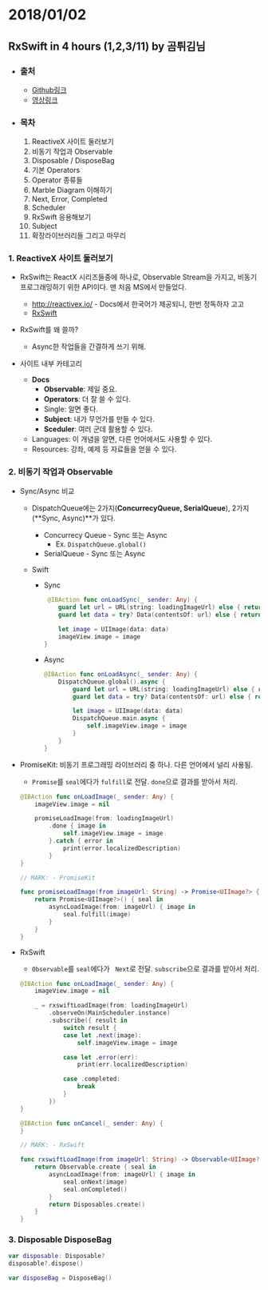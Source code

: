 # 2018/01/02

## RxSwift in 4 hours (1,2,3/11) by 곰튀김님

- ### 출처

  - [Github링크](https://github.com/iamchiwon/RxSwift_In_4_Hours)
  - [영상링크](https://youtu.be/2uumx7Vzidc)

- ### 목차

  1. ReactiveX 사이트 둘러보기
  2. 비동기 작업과 Observable
  3. Disposable / DisposeBag
  4. 기본 Operators
  5. Operator 종류들
  6. Marble Diagram 이해하기
  7. Next, Error, Completed
  8. Scheduler
  9. RxSwift 응용해보기
  10. Subject
  11. 확장라이브러리들 그리고 마무리

### 1. ReactiveX 사이트 둘러보기

- RxSwift는 ReactX 시리즈들중에 하나로, Observable Stream을 가지고, 비동기 프로그래밍하기 위한 API이다. 맨 처음 MS에서 만들었다.
  - <http://reactivex.io/> - Docs에서 한국어가 제공되니, 한번 정독하자 고고
  - [RxSwift](https://github.com/ReactiveX/RxSwift)
- RxSwift를 왜 쓸까?
  - Async한 작업들을 간결하게 쓰기 위해.

- 사이트 내부 카테고리
  - **Docs**
    - **Observable**: 제일 중요.
    - **Operators**: 더 잘 쓸 수 있다.
    - Single: 알면 좋다.
    - **Subject**: 내가 무언가를 만들 수 있다.
    - **Sceduler**: 여러 군데 활용할 수 있다.
  - Languages: 이 개념을 알면, 다른 언어에서도 사용할 수 있다.
  - Resources: 강좌, 예제 등 자료들을 얻을 수 있다.

### 2. 비동기 작업과 Observable

- Sync/Async 비교

  - DispatchQueue에는 2가지(**ConcurrecyQueue, SerialQueue**), 2가지(**Sync, Async)**가 있다.
    - Concurrecy Queue - Sync 또는 Async
      - Ex. `DispatchQueue.global()`
    - SerialQueue - Sync 또는 Async

  - Swift

    - Sync

      ``````swift
       @IBAction func onLoadSync(_ sender: Any) {
          guard let url = URL(string: loadingImageUrl) else { return }
          guard let data = try? Data(contentsOf: url) else { return }
           
          let image = UIImage(data: data)
          imageView.image = image
      }
      ``````

    - Async

      ``````swift
      @IBAction func onLoadAsync(_ sender: Any) {
          DispatchQueue.global().async {
              guard let url = URL(string: loadingImageUrl) else { return }
              guard let data = try? Data(contentsOf: url) else { return }
      
              let image = UIImage(data: data)
              DispatchQueue.main.async {
                  self.imageView.image = image
              }
          }
      }
      ``````

- PromiseKit: 비동기 프로그래밍 라이브러리 중 하나. 다른 언어에서 널리 사용됨.

  - `Promise`를 `seal`에다가 `fulfill`로 전달. `done`으로 결과를 받아서 처리.

  ``````swift
  @IBAction func onLoadImage(_ sender: Any) {
      imageView.image = nil
  
      promiseLoadImage(from: loadingImageUrl)
          .done { image in
              self.imageView.image = image
          }.catch { error in
              print(error.localizedDescription)
          }
  }
  
  // MARK: - PromiseKit
  
  func promiseLoadImage(from imageUrl: String) -> Promise<UIImage?> {
      return Promise<UIImage?>() { seal in
          asyncLoadImage(from: imageUrl) { image in
              seal.fulfill(image)
          }
      }
  }
  ``````

- RxSwift

  - `Observable`를 `seal`에다가  ` Next`로 전달. `subscribe`으로 결과를 받아서 처리.

  ```swift
  @IBAction func onLoadImage(_ sender: Any) {
      imageView.image = nil
  
      _ = rxswiftLoadImage(from: loadingImageUrl)
          .observeOn(MainScheduler.instance)
          .subscribe({ result in
              switch result {
              case let .next(image):
                  self.imageView.image = image
  
              case let .error(err):
                  print(err.localizedDescription)
  
              case .completed:
                  break
              }
          })
  }
  
  @IBAction func onCancel(_ sender: Any) {
  }
  
  // MARK: - RxSwift
  
  func rxswiftLoadImage(from imageUrl: String) -> Observable<UIImage?> {
      return Observable.create { seal in
          asyncLoadImage(from: imageUrl) { image in
              seal.onNext(image)
              seal.onCompleted()
          }
          return Disposables.create()
      }
  }
  ```

### 3. Disposable DisposeBag

```swift
var disposable: Disposable?
disposable?.dispose()

var disposeBag = DisposeBag()
```